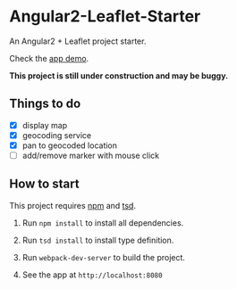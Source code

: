 # Angular2-Leaflet-Starter

An Angular2 + Leaflet project starter.

Check the [app demo](http://haoliangyu.github.io/angular2-leaflet-starter/).

**This project is still under construction and may be buggy.**

## Things to do

- [x] display map
- [x] geocoding service
- [x] pan to geocoded location
- [ ] add/remove marker with mouse click

## How to start

This project requires [npm](https://www.npmjs.com/) and [tsd](http://definitelytyped.org/tsd/).

1. Run ```npm install``` to install all dependencies.

2. Run ```tsd install``` to install type definition.

3. Run ```webpack-dev-server``` to build the project.

5. See the app at ```http://localhost:8080```
